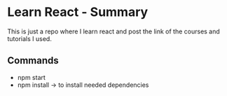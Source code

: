 # Learn React - Summary

This is just a repo where I learn react and post the link of the courses and tutorials I used.

## Commands

- npm start
- npm install -> to install needed dependencies

